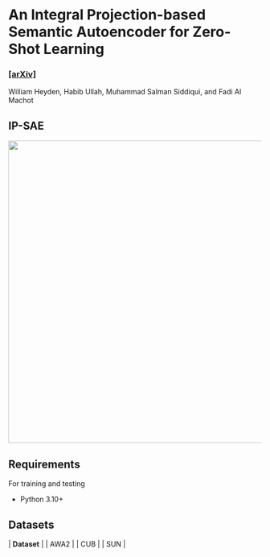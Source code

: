 # An Integral Projection-based Semantic Autoencoder for Zero-Shot Learning
### [[arXiv]](TBD)


William Heyden, Habib Ullah, Muhammad Salman Siddiqui, and Fadi Al Machot

## IP-SAE
<img src="[url](https://github.com/william-heyden/IP-SAE/blob/main/figure.pdf)" width="600" height="600" />


## Requirements
For training and testing
* Python 3.10+  

## Datasets
| **Dataset** |
| AWA2    |
| CUB     |
| SUN     |
